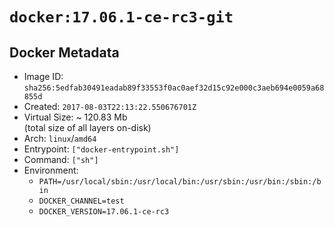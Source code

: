 # `docker:17.06.1-ce-rc3-git`

## Docker Metadata

- Image ID: `sha256:5edfab30491eadab89f33553f0ac0aef32d15c92e000c3aeb694e0059a68855d`
- Created: `2017-08-03T22:13:22.550676701Z`
- Virtual Size: ~ 120.83 Mb  
  (total size of all layers on-disk)
- Arch: `linux`/`amd64`
- Entrypoint: `["docker-entrypoint.sh"]`
- Command: `["sh"]`
- Environment:
  - `PATH=/usr/local/sbin:/usr/local/bin:/usr/sbin:/usr/bin:/sbin:/bin`
  - `DOCKER_CHANNEL=test`
  - `DOCKER_VERSION=17.06.1-ce-rc3`
